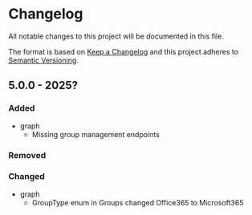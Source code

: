 # Changelog

All notable changes to this project will be documented in this file.

The format is based on [Keep a Changelog](http://keepachangelog.com/en/1.0.0/)
and this project adheres to [Semantic Versioning](http://semver.org/spec/v2.0.0.html).

## 5.0.0 - 2025?

### Added

- graph
  - Missing group management endpoints
  
### Removed

### Changed

- graph
  - GroupType enum in Groups changed Office365 to Microsoft365
